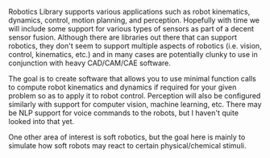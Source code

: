 Robotics Library supports various applications such as robot kinematics, dynamics, control, motion planning, and perception. Hopefully
with time we will include some support for various types of sensors as part of a decent sensor fusion. Although there are libraries
out there that can support robotics, they don't seem to support multiple aspects of robotics (i.e. vision, control, kinematics, etc.) and in many cases are potentially clunky to use in conjunction with heavy CAD/CAM/CAE software.

The goal is to create software that allows you to use minimal function calls to compute robot kinematics and dynamics if required for
your given problem so as to apply it to robot control. Perception will also be configured similarly with support for computer vision,
machine learning, etc. There may be NLP support for voice commands to the robots, but I haven't quite looked into that yet.

One other area of interest is soft robotics, but the goal here is mainly to simulate how soft robots may react to certain physical/chemical
stimuli.
